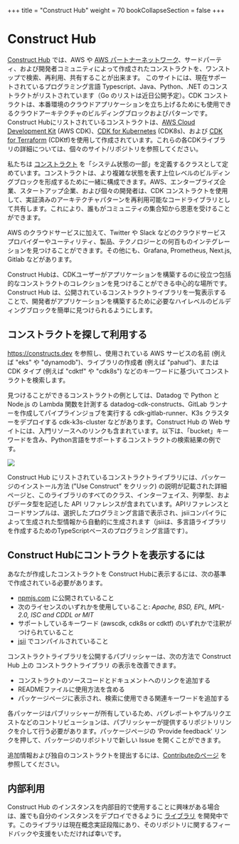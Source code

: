 +++
title = "Construct Hub"
weight = 70
bookCollapseSection = false
+++

# Construct Hub

[Construct Hub](https://constructs.dev/) では、AWS や  [AWS パートナーネットワーク](https://aws.amazon.com/partners/)、サードパーティ、および開発者コミュニティによって作成されたコンストラクトを、ワンストップで検索、再利用、共有することが出来ます。 このサイトには、現在サポートされているプログラミング言語 Typescript、Java、Python、.NET のコンストラクトがリストされています（Go のリストは近日公開予定）。CDK コンストラクトは、本番環境のクラウドアプリケーションを立ち上げるためにも使用できるクラウドアーキテクチャのビルディングブロックおよびパターンです。 Construct Hubにリストされているコンストラクトは、[AWS Cloud Development Kit](https://aws.amazon.com/cdk/) (AWS CDK)、[CDK for Kubernetes](https://cdk8s.io/) (CDK8s)、および [CDK for Terraform](https://github.com/hashicorp/terraform-cdk) (CDKtf)を使用して作成されています。これらの各CDKライブラリの詳細については、個々のサイト/リポジトリを参照してください。

私たちは [コンストラクト](https://docs.aws.amazon.com/cdk/latest/guide/constructs.html) を「システム状態の一部」を定義するクラスとして定めています。コンストラクトは、より複雑な状態を表す上位レベルのビルディングブロックを形成するために一緒に構成できます。AWS、エンタープライズ企業、スタートアップ企業、および個々の開発者は、CDK コンストラクトを使用して、実証済みのアーキテクチャパターンを再利用可能なコードライブラリとして共有します。これにより、誰もがコミュニティの集合知から恩恵を受けることができます。

AWS のクラウドサービスに加えて、Twitter や Slack などのクラウドサービスプロバイダーやユーティリティ、製品、テクノロジーとの何百ものインテグレーションを見つけることができます。その他にも、Grafana, Prometheus, Next.js, Gitlab などがあります。

Construct Hubは、CDKユーザーがアプリケーションを構築するのに役立つ包括的なコンストラクトのコレクションを見つけることができる中心的な場所です。Construct Hub は、公開されているコンストラクトライブラリを一覧表示することで、開発者がアプリケーションを構築するために必要なハイレベルのビルディングブロックを簡単に見つけられるようにします。


## コンストラクトを探して利用する
https://constructs.dev を参照し、使用されている AWS サービスの名前 (例えば "eks" や "dynamodb")、ライブラリの作成者 (例えば "pahud")、または CDK タイプ (例えば "cdktf" や "cdk8s") などのキーワードに基づいてコンストラクトを検索します。

見つけることができるコンストラクトの例としては、Datadog で Python と Node.js の Lambda 関数を計測する datadog-cdk-constructs、GitLab ランナーを作成してパイプラインジョブを実行する cdk-gitlab-runner、K3s クラスターをデプロイする cdk-k3s-cluster などがあります。Construct Hub の Web サイトには、入門リソースへのリンクも含まれています。以下は、「bucket」キーワードを含み、Python言語をサポートするコンストラクトの検索結果の例です。

![](./60-construct-hub/construct-hub-1.png)

Construct Hub にリストされているコンストラクトライブラリには、パッケージのインストール方法 ("Use Construct" をクリック) の説明が記載された詳細ページと、このライブラリのすべてのクラス、インターフェイス、列挙型、およびデータ型を記述した API リファレンスが含まれています。APIリファレンスとコードサンプルは、選択したプログラミング言語で表示され、jsiiコンパイラによって生成された型情報から自動的に生成されます（jsiiは、多言語ライブラリを作成するためのTypeScriptベースのプログラミング言語です）。


## Construct Hubにコントラクトを表示するには
あなたが作成したコンストラクトを Construct Hubに表示するには、次の基準で作成されている必要があります。

* [npmjs.com](https://npmjs.com/) に公開されていること
* 次のライセンスのいずれかを使用していること: _Apache, BSD, EPL, MPL-2.0, ISC and CDDL or MIT_
* サポートしているキーワード (awscdk, cdk8s or cdktf) のいずれかで注釈がつけられていること
* [jsii](https://aws.github.io/jsii/) でコンパイルされていること

コンストラクトライブラリを公開するパブリッシャーは、次の方法で Construct Hub 上の コンストラクトライブラリ の表示を改善できます。

* コンストラクトのソースコードとドキュメントへのリンクを追加する
* READMEファイルに使用方法を含める
* パッケージページに表示され、検索に使用できる関連キーワードを追加する

各パッケージはパブリッシャーが所有しているため、バグレポートやプルリクエストなどのコントリビューションは、パブリッシャーが提供するリポジトリリンクを介して行う必要があります。パッケージページの ‘Provide feedback’ リンクを押して、パッケージのリポジトリで新しい Issue を開くことができます。

追加情報および独自のコンストラクトを提出するには、[Contributeのページ](https://constructs.dev/contribute) を参照してください。


## 内部利用
Construct Hub のインスタンスを内部目的で使用することに興味がある場合は、誰でも自分のインスタンスをデプロイできるように [ライブラリ](https://github.com/cdklabs/construct-hub) を開発中です。このライブラリは現在概念実証段階にあり、そのリポジトリに関するフィードバックや支援をいただければ幸いです。
